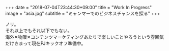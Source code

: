 +++
date = "2018-07-04T23:44:30+09:00"
title = "Work In Progress"
image = "asia.jpg"
subtitle = "ミャンマーでのビジネスチャンスを探る"
+++

ノリ。  
それ以上でもそれ以下でもない。  
海外✕物販✕コンテンツマーケティングあたりで楽しいことやろうという雰囲気だけきまって現在PJキックオフ準備中。
